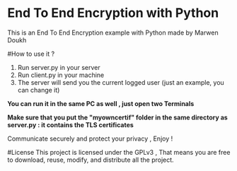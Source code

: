 # End To End Encryption with Python

This is an End To End Encryption example with Python made by Marwen Doukh

#How to use it ?

1. Run server.py in your server 
2. Run client.py in your machine
3. The server will send you the current logged user (just an example, you can change it)

**You can run it in the same PC as well , just open two Terminals**

**Make sure that you put the "myowncertif" folder in the same directory as server.py : it contains the TLS certificates**

Communicate securely and protect your privacy , Enjoy !

#License
This project is licensed under the GPLv3 , That means you are free to download, reuse, modify, and distribute all the project.

